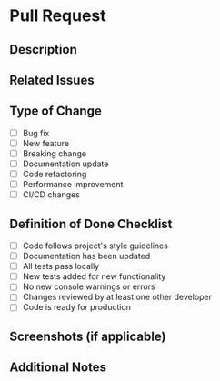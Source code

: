 # Pull Request

## Description
<!-- Provide a brief description of the changes in this PR -->

## Related Issues
<!-- Link any related issues (e.g. "Closes #123", "Fixes #456") -->

## Type of Change
- [ ] Bug fix
- [ ] New feature
- [ ] Breaking change
- [ ] Documentation update
- [ ] Code refactoring
- [ ] Performance improvement
- [ ] CI/CD changes

## Definition of Done Checklist
- [ ] Code follows project's style guidelines
- [ ] Documentation has been updated
- [ ] All tests pass locally
- [ ] New tests added for new functionality
- [ ] No new console warnings or errors
- [ ] Changes reviewed by at least one other developer
- [ ] Code is ready for production

## Screenshots (if applicable)
<!-- Add screenshots to demonstrate UI changes -->

## Additional Notes
<!-- Any additional information that might be useful for reviewers -->
